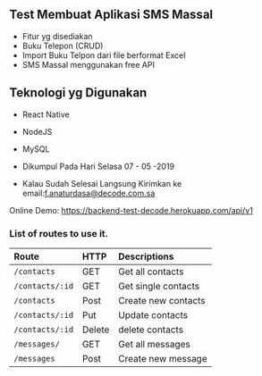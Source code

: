 ## Test Membuat Aplikasi SMS Massal

- Fitur yg disediakan
- Buku Telepon (CRUD)
- Import Buku Telpon dari file berformat Excel
- SMS Massal menggunakan free API

## Teknologi yg Digunakan

- React Native
- NodeJS
- MySQL

- Dikumpul Pada Hari Selasa 07 - 05 -2019
- Kalau Sudah Selesai Langsung Kirimkan ke email:f.anaturdasa@decode.com.sa

Online Demo:
https://backend-test-decode.herokuapp.com/api/v1

### List of routes to use it.

| Route           | HTTP   | Descriptions        |
| :-------------- | :----- | :------------------ |
| `/contacts`     | GET    | Get all contacts    |
| `/contacts/:id` | GET    | Get single contacts |
| `/contacts`     | Post   | Create new contacts |
| `/contacts/:id` | Put    | Update contacts     |
| `/contacts/:id` | Delete | delete contacts     |
| `/messages/`    | GET    | Get all messages    |
| `/messages`     | Post   | Create new message  |

